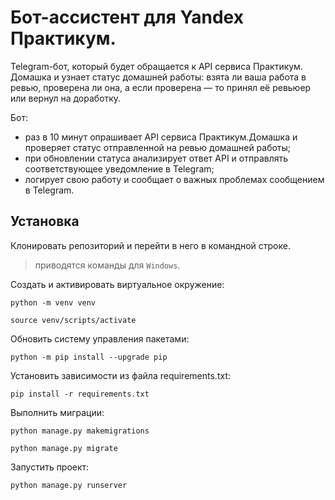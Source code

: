 # Бот-ассистент для Yandex Практикум.
Telegram-бот, который будет обращается к API сервиса Практикум. Домашка и узнает статус домашней работы: взята ли ваша работа в ревью, проверена ли она, а если проверена — то принял её ревьюер или вернул на доработку.

Бот:
* раз в 10 минут опрашивает API сервиса Практикум.Домашка и проверяет статус отправленной на ревью домашней работы;
* при обновлении статуса анализирует ответ API и отправлять соответствующее уведомление в Telegram;
* логирует свою работу и сообщает о важных проблемах сообщением в Telegram.

## Установка

Клонировать репозиторий и перейти в него в командной строке.

> приводятся команды для `Windows`.

Cоздать и активировать виртуальное окружение:
```
python -m venv venv
```

```
source venv/scripts/activate
```

Обновить систему управления пакетами:

```
python -m pip install --upgrade pip
```

Установить зависимости из файла requirements.txt:

```
pip install -r requirements.txt
```

Выполнить миграции:

```
python manage.py makemigrations
```

```
python manage.py migrate
```

Запустить проект:

```
python manage.py runserver
```
